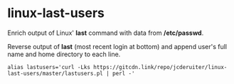 # linux-last-users
Enrich output of Linux' **last** command with data from **/etc/passwd**.

Reverse output of **last** (most recent login at bottom) and append user's full name and home directory to each line.


`alias lastusers='curl -Lks https://gitcdn.link/repo/jcderuiter/linux-last-users/master/lastusers.pl | perl -'`
